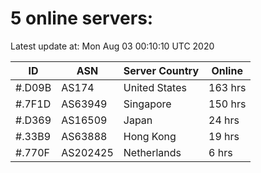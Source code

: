 # 5 online servers:

Latest update at: Mon Aug 03 00:10:10 UTC 2020

| ID | ASN | Server Country | Online |
| -- | --- | -------------- | ------ |
| #.D09B | AS174 | United States | 163 hrs |
| #.7F1D | AS63949 | Singapore | 150 hrs |
| #.D369 | AS16509 | Japan | 24 hrs |
| #.33B9 | AS63888 | Hong Kong | 19 hrs |
| #.770F | AS202425 | Netherlands | 6 hrs |

